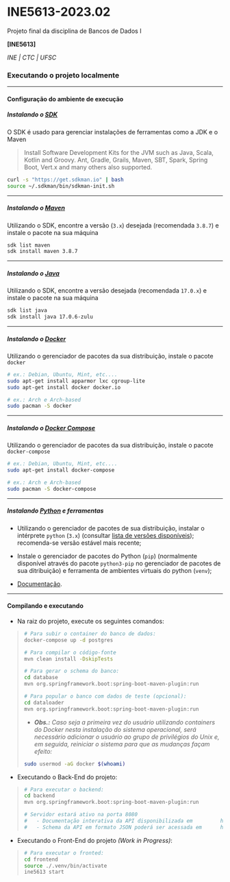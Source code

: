 # INE5613-2023.02

Projeto final da disciplina de Bancos de Dados I

**[INE5613]**

_INE | CTC | UFSC_

### Executando o projeto localmente

---

#### Configuração do ambiente de execução

##### Instalando o [SDK](https://sdkman.io/)

O SDK é usado para gerenciar instalações de ferramentas como a JDK e o Maven

> Install Software Development Kits for the JVM such as Java, Scala, Kotlin and
> Groovy. Ant, Gradle, Grails, Maven, SBT, Spark, Spring Boot, Vert.x and many
> others also supported.

```bash
curl -s "https://get.sdkman.io" | bash
source ~/.sdkman/bin/sdkman-init.sh
```

---

##### Instalando o [Maven](https://maven.apache.org/)

Utilizando o SDK, encontre a versão (`3.x`) desejada (recomendada `3.8.7`) e
instale o pacote na sua máquina

```bash
sdk list maven
sdk install maven 3.8.7
```

---

##### Instalando o [Java](https://www.java.com/en/download/)

Utilizando o SDK, encontre a versão desejada (recomendada `17.0.x`) e instale o
pacote na sua máquina

```bash
sdk list java
sdk install java 17.0.6-zulu
```

---

##### Instalando o [Docker](https://www.docker.com/)

Utilizando o gerenciador de pacotes da sua distribuição, instale o pacote
`docker`

```bash
# ex.: Debian, Ubuntu, Mint, etc....
sudo apt-get install apparmor lxc cgroup-lite
sudo apt-get install docker docker.io

# ex.: Arch e Arch-based
sudo pacman -S docker
```

---

##### Instalando o [Docker Compose](https://docs.docker.com/compose/)

Utilizando o gerenciador de pacotes da sua distribuição, instale o pacote
`docker-compose`

```bash
# ex.: Debian, Ubuntu, Mint, etc....
sudo apt-get install docker-compose

# ex.: Arch e Arch-based
sudo pacman -S docker-compose
```

---

##### Instalando [Python](https://www.python.org/) e ferramentas

- Utilizando o gerenciador de pacotes de sua distribuição, instalar o intérprete
  `python` (`3.x`) (consultar
  [lista de versões disponíveis](https://www.python.org/downloads/source/));
  recomenda-se versão estável mais recente;

- Instale o gerenciador de pacotes do Python (`pip`) (normalmente disponível
  através do pacote `python3-pip` no gerenciador de pacotes de sua ditribuição)
  e ferramenta de ambientes virtuais do python (`venv`);

- [Documentação](https://docs.python.org/3/tutorial/venv.html?highlight=pip).

---

#### Compilando e executando

- Na raiz do projeto, execute os seguintes comandos:
>
> ```bash
> # Para subir o container do banco de dados:
> docker-compose up -d postgres
>
> # Para compilar o código-fonte
> mvn clean install -DskipTests
>
> # Para gerar o schema do banco:
> cd database
> mvn org.springframework.boot:spring-boot-maven-plugin:run
>
> # Para popular o banco com dados de teste (opcional):
> cd dataloader
> mvn org.springframework.boot:spring-boot-maven-plugin:run
> ```
>
> - _**Obs.:** Caso seja a primeira vez do usuário utilizando containers do Docker nesta instalação do sistema
> operacional, será necessário adicionar o usuário ao grupo de privilégios do Unix e, em seguida, reiniciar o
> sistema para que as mudanças façam efeito:_
> ```bash
> sudo usermod -aG docker $(whoami)
> ```

- Executando o Back-End do projeto:
> 
> ```bash
> # Para executar o backend:
> cd backend
> mvn org.springframework.boot:spring-boot-maven-plugin:run
> 
> # Servidor estará ativo na porta 8080
> #   - Documentação interativa da API disponibilizada em         http://localhost:8080/swagger-ui/index.html
> #   - Schema da API em formato JSON poderá ser acessada em      http://localhost:8080/v3/api-docs
> ```

- Executando o Front-End do projeto _(Work in Progress)_:
>
> ```bash
> # Para executar o fronted:
> cd frontend
> source ./.venv/bin/activate
> ine5613 start
> ```
